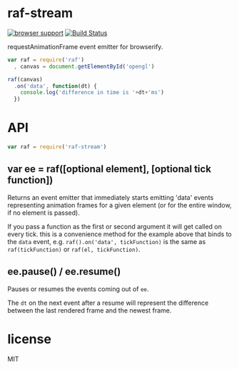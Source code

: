 # raf-stream

[![browser support](http://ci.testling.com/CMTegner/raf-stream.png)](http://ci.testling.com/CMTegner/raf-stream)
[![Build Status](https://travis-ci.org/CMTegner/raf-stream.svg)](https://travis-ci.org/CMTegner/raf-stream)

requestAnimationFrame event emitter for browserify.

```javascript
var raf = require('raf')
  , canvas = document.getElementById('opengl')

raf(canvas)
  .on('data', function(dt) {
    console.log('difference in time is '+dt+'ms')
  })
```

# API

```js
var raf = require('raf-stream')
```

## var ee = raf([optional element], [optional tick function])

Returns an event emitter that immediately starts emitting 'data'
events representing animation frames for a given element (or for the entire
window, if no element is passed).

If you pass a function as the first or second argument it will get called on every tick. this is a convenience method for
the example above that binds to the `data` event, e.g. `raf().on('data', tickFunction)` is the same as `raf(tickFunction)`
or `raf(el, tickFunction)`.

## ee.pause() / ee.resume()

Pauses or resumes the events coming out of `ee`.

The `dt` on the next event after a resume will represent the difference between
the last rendered frame and the newest frame.

# license

MIT

